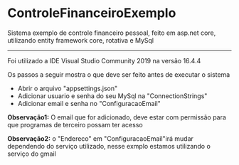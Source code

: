 # ControleFinanceiroExemplo
Sistema exemplo de  controle financeiro pessoal, feito em asp.net core, utilizando entity framework core, rotativa e MySql
<hr/>

<p>Foi utilizado a IDE Visual Studio Community 2019 na versão 16.4.4</p>
<p>Os passos a seguir mostra o que deve ser feito antes de executar o sistema</P>

<ul>
  <li>Abrir o arquivo "appsettings.json"</li>
  <li>Adicionar usuario e senha do seu MySql na "ConnectionStrings"</li>
  <li>Adicionar email e senha no "ConfiguracaoEmail"</li>
</ul>
<p><b>Observação1:</b> O email que for adicionado, deve estar com permissão para que programas de terceiro possam ter acesso</p>
<p><b>Observação2:</b> o "Endereco" em "ConfiguracaoEmail"irá mudar dependendo do serviço utilizado, nesse exmplo estamos utilizando o serviço do gmail</p>
